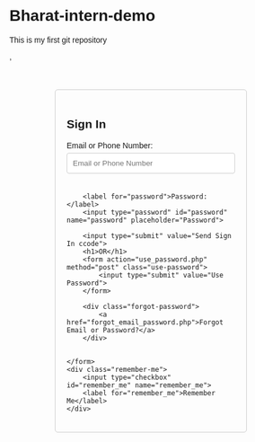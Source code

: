# Bharat-intern-demo
This is my first git repository 
<!DOCTYPE html>
<html lang="en">
<head>
<meta charset="UTF-8">
<meta name="viewport" content="width=device-width, initial-scale=1.0">
<title>Sign In</title>
,<link rel="stylesheet" href="index.html">
<style>
    body {
        font-family: Arial, sans-serif;
    }
    .container {
        width: 300px;
        margin: 0 auto;
        padding: 20px;
        border: 1px solid #ccc;
        border-radius: 5px;
        margin-top: 50px;
    }
    input[type="text"],
    input[type="password"] {
        width: 100%;
        padding: 10px;
        margin: 5px 0 20px 0;
        display: inline-block;
        border: 1px solid #ccc;
        border-radius: 4px;
        box-sizing: border-box;
    }
    input[type="submit"] {
        background-color:red;
        color: white;
        padding: 14px 20px;
        margin: 8px 0;
        border: none;
        border-radius: 4px;
        cursor: pointer;
        width: 100%;
    }
    
    input[type="submit"]:hover {
        background-color: #45a049;
    }
    .remember-me {
        margin-bottom: 10px;
    }
</style>
</head>
<body>

<div class="container">
    <h2>Sign In</h2>
    <form action="login_process.php" method="post">
        <label for="email_phone">Email or Phone Number:</label>
        <input type="text" id="email_phone" name="email_phone" placeholder="Email or Phone Number">

        <label for="password">Password:</label>
        <input type="password" id="password" name="password" placeholder="Password">

        <input type="submit" value="Send Sign In ccode">
        <h1>OR</h1>
        <form action="use_password.php" method="post" class="use-password">
            <input type="submit" value="Use Password">
        </form>
        
        <div class="forgot-password">
            <a href="forgot_email_password.php">Forgot Email or Password?</a>
        </div>
    
    
    </form>
    <div class="remember-me">
        <input type="checkbox" id="remember_me" name="remember_me">
        <label for="remember_me">Remember Me</label>
    </div>
</div>

</body>
</html>

